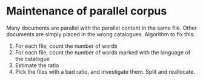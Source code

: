 Maintenance of parallel corpus
==============
Many documents are parallel with the parallel content in the same file.
Other documents are simply placed in the wrong catalogues. Algorithm
to fix this:


1. For each file, count the number of words
1. For each file, count the number of words marked with the language of
  the catalogue
1. Estimate the ratio
1. Pick the files with a bad ratio, and investigate them. Split and reallocate.
